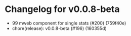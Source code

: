 # Changelog for v0.0.8-beta

- 99 mweb component for single stats (#200) (759f40e)
- chore(release): v0.0.8-beta (#196) (160355d)
